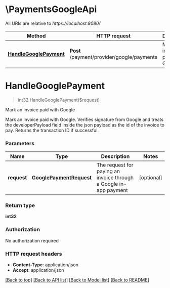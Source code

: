 # \PaymentsGoogleApi

All URIs are relative to *https://localhost:8080/*

Method | HTTP request | Description
------------- | ------------- | -------------
[**HandleGooglePayment**](PaymentsGoogleApi.md#HandleGooglePayment) | **Post** /payment/provider/google/payments | Mark an invoice paid with Google


# **HandleGooglePayment**
> int32 HandleGooglePayment($request)

Mark an invoice paid with Google

Mark an invoice paid with Google. Verifies signature from Google and treats the developerPayload field inside the json payload as the id of the invoice to pay. Returns the transaction ID if successful.


### Parameters

Name | Type | Description  | Notes
------------- | ------------- | ------------- | -------------
 **request** | [**GooglePaymentRequest**](GooglePaymentRequest.md)| The request for paying an invoice through a Google in-app payment | [optional] 

### Return type

**int32**

### Authorization

No authorization required

### HTTP request headers

 - **Content-Type**: application/json
 - **Accept**: application/json

[[Back to top]](#) [[Back to API list]](../README.md#documentation-for-api-endpoints) [[Back to Model list]](../README.md#documentation-for-models) [[Back to README]](../README.md)

